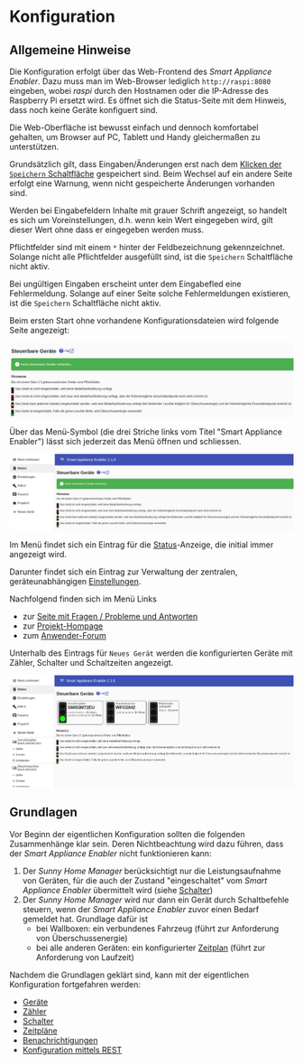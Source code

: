 # Konfiguration

## Allgemeine Hinweise
Die Konfiguration erfolgt über das Web-Frontend des *Smart Appliance Enabler*. Dazu muss man im Web-Browser lediglich `http://raspi:8080` eingeben, wobei *raspi* durch den Hostnamen oder die IP-Adresse des Raspberry Pi ersetzt wird. Es öffnet sich die Status-Seite mit dem Hinweis, dass noch keine Geräte konfiguert sind.

Die Web-Oberfläche ist bewusst einfach und dennoch komfortabel gehalten, um Browser auf PC, Tablett und Handy gleichermaßen zu unterstützen.

Grundsätzlich gilt, dass Eingaben/Änderungen erst nach dem [Klicken der `Speichern` Schaltfläche](ConfigurationFiles_DE.md#speichern) gespeichert sind. Beim Wechsel auf ein andere Seite erfolgt eine Warnung, wenn nicht gespeicherte Änderungen vorhanden sind.

Werden bei Eingabefeldern Inhalte mit grauer Schrift angezeigt, so handelt es sich um Voreinstellungen, d.h. wenn kein Wert eingegeben wird, gilt dieser Wert ohne dass er eingegeben werden muss.

Pflichtfelder sind mit einem `*` hinter der Feldbezeichnung gekennzeichnet. Solange nicht alle Pflichtfelder ausgefüllt sind, ist die `Speichern` Schaltfläche nicht aktiv. 

Bei ungültigen Eingaben erscheint unter dem Eingabefled eine Fehlermeldung. Solange auf einer Seite solche Fehlermeldungen existieren, ist die `Speichern` Schaltfläche nicht aktiv.

Beim ersten Start ohne vorhandene Konfigurationsdateien wird folgende Seite angezeigt:

![Ohne Konfiguration](../pics/fe/StatusNoConfiguration_DE.png)

Über das Menü-Symbol (die drei Striche links vom Titel "Smart Appliance Enabler") lässt sich jederzeit das Menü öffnen und schliessen.

![Menü ohne Konfiguration](../pics/fe/MenuNoConfiguration_DE.png)
 
Im Menü findet sich ein Eintrag für die [Status](Status_DE.md)-Anzeige, die initial immer angezeigt wird.

Darunter findet sich ein Eintrag zur Verwaltung der zentralen, geräteunabhängigen [Einstellungen](Settings_DE.md).

Nachfolgend finden sich im Menü Links
- zur [Seite mit Fragen / Probleme und Antworten](QA_DE.md)
- zur [Projekt-Hompage](https://github.com/camueller/SmartApplianceEnabler)
- zum [Anwender-Forum](https://github.com/camueller/SmartApplianceEnabler/discussions)

Unterhalb des Eintrags für `Neues Gerät` werden die konfigurierten Geräte mit Zähler, Schalter und Schaltzeiten angezeigt.

![Menü mit Geräten](../pics/fe/MenuStatus_DE.png)

## Grundlagen
Vor Beginn der eigentlichen Konfiguration sollten die folgenden Zusammenhänge klar sein. Deren Nichtbeachtung wird dazu führen, dass der *Smart Appliance Enabler* nicht funktionieren kann:

1. Der *Sunny Home Manager* berücksichtigt nur die Leistungsaufnahme von Geräten, für die auch der Zustand "eingeschaltet" vom *Smart Appliance Enabler* übermittelt wird (siehe [Schalter](Control_DE.md))
2. Der *Sunny Home Manager* wird nur dann ein Gerät durch Schaltbefehle steuern, wenn der *Smart Appliance Enabler* zuvor einen Bedarf gemeldet hat. Grundlage dafür ist
   - bei Wallboxen: ein verbundenes Fahrzeug (führt zur Anforderung von Überschussenergie)
   - bei alle anderen Geräten: ein konfigurierter [Zeitplan](Schedules_DE.md) (führt zur Anforderung von Laufzeit)

Nachdem die Grundlagen geklärt sind, kann mit der eigentlichen Konfiguration fortgefahren werden:
- [Geräte](Appliance_DE.md)
- [Zähler](Meter_DE.md)
- [Schalter](Control_DE.md)
- [Zeitpläne](Schedules_DE.md)
- [Benachrichtigungen](Notifications_DE.md)
- [Konfiguration mittels REST](REST_DE.md)
